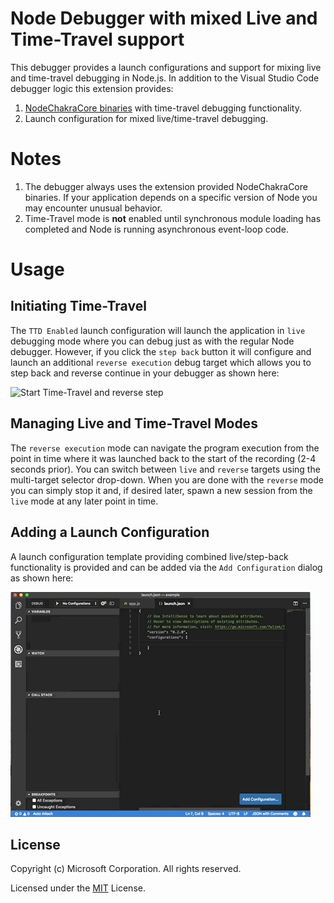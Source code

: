# Node Debugger with mixed Live and Time-Travel support

This debugger provides a launch configurations and support for mixing live and 
time-travel debugging in Node.js. In addition to the Visual Studio Code 
debugger logic this extension provides:
1. [NodeChakraCore binaries](https://github.com/nodejs/node-chakracore) with time-travel debugging functionality.
2. Launch configuration for mixed live/time-travel debugging.

# Notes
1. The debugger always uses the extension provided NodeChakraCore binaries. If 
your application depends on a specific version of Node you may encounter 
unusual behavior.
2. Time-Travel mode is **not** enabled until synchronous module loading has completed and Node is running asynchronous event-loop code. 

# Usage

## Initiating Time-Travel
The `TTD Enabled` launch configuration will launch the application in `live` 
debugging mode where you can debug just as with the regular Node debugger. 
However, if you click the `step back` button it will configure and launch 
an additional `reverse execution` debug target which allows you to step back 
and reverse continue in your debugger as shown here:

![Start Time-Travel and reverse step](./images/debug-small.gif)

## Managing Live and Time-Travel Modes
The `reverse execution` mode can navigate the program execution from the point 
in time where it was launched back to the start of the recording (2-4 seconds 
prior). You can switch between `live` and `reverse` targets using the 
multi-target selector drop-down. When you are done with the `reverse` mode
you can simply stop it and, if desired later, spawn a new session from the 
`live` mode at any later point in time. 

## Adding a Launch Configuration
A launch configuration template providing combined live/step-back 
functionality is provided and can be added via the `Add Configuration` dialog 
as shown here:

![Add Launch Configuration](./images/launch-config-small.gif)

## License

Copyright (c) Microsoft Corporation. All rights reserved.

Licensed under the [MIT](LICENSE.txt) License.
